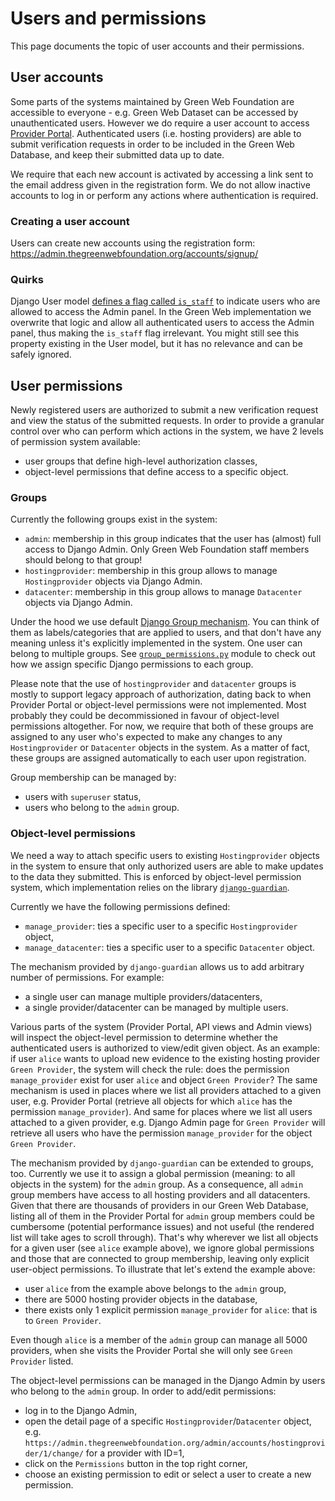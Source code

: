 # Users and permissions
This page documents the topic of user accounts and their permissions.

## User accounts
Some parts of the systems maintained by Green Web Foundation are accessible to everyone - e.g. Green Web Dataset can be accessed by unauthenticated users.
However we do require a user account to access [Provider Portal](https://admin.thegreenwebfoundation.org/provider-portal/). Authenticated users (i.e. hosting providers) are able to submit verification requests in order to be included in the Green Web Database, and keep their submitted data up to date.

We require that each new account is activated by accessing a link sent to the email address given in the registration form. We do not allow inactive accounts to log in or perform any actions where authentication is required.

### Creating a user account
Users can create new accounts using the registration form: https://admin.thegreenwebfoundation.org/accounts/signup/

### Quirks 
Django User model [defines a flag called `is_staff`](https://docs.djangoproject.com/en/4.2/topics/auth/customizing/#django.contrib.auth.is_staff) to indicate users who are allowed to access the Admin panel. In the Green Web implementation we overwrite that logic and allow all authenticated users to access the Admin panel, thus making the `is_staff` flag irrelevant. You might still see this property existing in the User model, but it has no relevance and can be safely ignored.

## User permissions
Newly registered users are authorized to submit a new verification request and view the status of the submitted requests. In order to provide a granular control over who can perform which actions in the system, we have 2 levels of permission system available:
- user groups that define high-level authorization classes,
- object-level permissions that define access to a specific object.

### Groups

Currently the following groups exist in the system:
- `admin`: membership in this group indicates that the user has (almost) full access to Django Admin. Only Green Web Foundation staff members should belong to that group!
- `hostingprovider`: membership in this group allows to manage `Hostingprovider` objects via Django Admin.
- `datacenter`: membership in this group allows to manage `Datacenter` objects via Django Admin.

Under the hood we use default [Django Group mechanism](https://docs.djangoproject.com/en/4.2/topics/auth/default/#groups). You can think of them as labels/categories that are applied to users, and that don't have any meaning unless it's explicitly implemented in the system. One user can belong to multiple groups. See [`group_permissions.py`](https://github.com/thegreenwebfoundation/admin-portal/blob/master/apps/accounts/group_permissions.py) module to check out how we assign specific Django permissions to each group.

Please note that the use of `hostingprovider` and `datacenter` groups is mostly to support legacy approach of authorization, dating back to when Provider Portal or object-level permissions were not implemented. Most probably they could be decommissioned in favour of object-level permissions altogether. For now, we require that both of these groups are assigned to any user who's expected to make any changes to any `Hostingprovider` or `Datacenter` objects in the system. As a matter of fact, these groups are assigned automatically to each user upon registration.

Group membership can be managed by:
- users with `superuser` status,
- users who belong to the `admin` group.

### Object-level permissions
We need a way to attach specific users to existing `Hostingprovider` objects in the system to ensure that only authorized users are able to make updates to the data they submitted. This is enforced by object-level permission system, which implementation relies on the library [`django-guardian`](https://django-guardian.readthedocs.io/en/stable/).

Currently we have the following permissions defined:
- `manage_provider`: ties a specific user to a specific `Hostingprovider` object, 
- `manage_datacenter`: ties a specific user to a specific `Datacenter` object.

The mechanism provided by `django-guardian` allows us to add arbitrary number of permissions. For example:
- a single user can manage multiple providers/datacenters,
- a single provider/datacenter can be managed by multiple users.

Various parts of the system (Provider Portal, API views and Admin views) will inspect the object-level permission to determine whether the authenticated users is authorized to view/edit given object. As an example: if user `alice` wants to upload new evidence to the existing hosting provider `Green Provider`, the system will check the rule: does the permission `manage_provider` exist for user `alice` and object `Green Provider`? The same mechanism is used in places where we list all providers attached to a given user, e.g. Provider Portal (retrieve all objects for which `alice` has the permission `manage_provider`). And same for places where we list all users attached to a given provider, e.g. Django Admin page for `Green Provider` will retrieve all users who have the permission `manage_provider` for the object `Green Provider`.

The mechanism provided by `django-guardian` can be extended to groups, too. Currently we use it to assign a global permission (meaning: to all objects in the system) for the `admin` group. As a consequence, all `admin` group members have access to all hosting providers and all datacenters. Given that there are thousands of providers in our Green Web Database, listing all of them in the Provider Portal for `admin` group members could be cumbersome (potential performance issues) and not useful (the rendered list will take ages to scroll through). That's why wherever we list all objects for a given user (see `alice` example above), we ignore global permissions and those that are connected to group membership, leaving only explicit user-object permissions. To illustrate that let's extend the example above:
- user `alice` from the example above belongs to the `admin` group, 
- there are 5000 hosting provider objects in the database,
- there exists only 1 explicit permission `manage_provider` for `alice`: that is to `Green Provider`.

Even though `alice` is a member of the `admin` group can manage all 5000 providers, when she visits the Provider Portal she will only see `Green Provider` listed. 

The object-level permissions can be managed in the Django Admin by users who belong to the `admin` group. In order to add/edit permissions:
- log in to the Django Admin,
- open the detail page of a specific `Hostingprovider`/`Datacenter` object, e.g. `https://admin.thegreenwebfoundation.org/admin/accounts/hostingprovider/1/change/` for a provider with ID=1,
- click on the `Permissions` button in the top right corner,
- choose an existing permission to edit or select a user to create a new permission.
